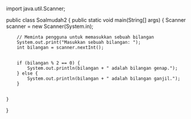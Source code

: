 import java.util.Scanner;

public class Soalmudah2 {
    public static void main(String[] args) {
        Scanner scanner = new Scanner(System.in);
        
        // Meminta pengguna untuk memasukkan sebuah bilangan
        System.out.print("Masukkan sebuah bilangan: ");
        int bilangan = scanner.nextInt();
        
       
        if (bilangan % 2 == 0) {
            System.out.println(bilangan + " adalah bilangan genap.");
        } else {
            System.out.println(bilangan + " adalah bilangan ganjil.");
        }
        
      
    }
}
